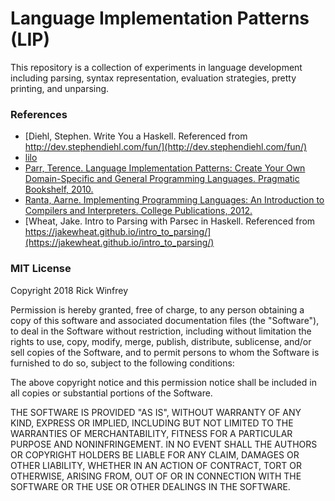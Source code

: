# Language Implementation Patterns (LIP)

This repository is a collection of experiments in language development including parsing, syntax representation, evaluation strategies, pretty printing, and unparsing.

### References

* [Diehl, Stephen. Write You a Haskell. Referenced from http://dev.stephendiehl.com/fun/](http://dev.stephendiehl.com/fun/)
* [lilo](https://github.com/tclem/lilo)
* [Parr, Terence. Language Implementation Patterns: Create Your Own Domain-Specific and General Programming Languages. Pragmatic Bookshelf, 2010.](https://pragprog.com/book/tpdsl/language-implementation-patterns)
* [Ranta, Aarne. Implementing Programming Languages: An Introduction to Compilers and Interpreters. College Publications, 2012.](http://www.cse.chalmers.se/edu/year/2012/course/DAT150/lectures/plt-book.pdf)
* [Wheat, Jake. Intro to Parsing with Parsec in Haskell. Referenced from https://jakewheat.github.io/intro_to_parsing/](https://jakewheat.github.io/intro_to_parsing/)

### MIT License
Copyright 2018 Rick Winfrey

Permission is hereby granted, free of charge, to any person obtaining a copy of this software and associated documentation files (the "Software"), to deal in the Software without restriction, including without limitation the rights to use, copy, modify, merge, publish, distribute, sublicense, and/or sell copies of the Software, and to permit persons to whom the Software is furnished to do so, subject to the following conditions:

The above copyright notice and this permission notice shall be included in all copies or substantial portions of the Software.

THE SOFTWARE IS PROVIDED "AS IS", WITHOUT WARRANTY OF ANY KIND, EXPRESS OR IMPLIED, INCLUDING BUT NOT LIMITED TO THE WARRANTIES OF MERCHANTABILITY, FITNESS FOR A PARTICULAR PURPOSE AND NONINFRINGEMENT. IN NO EVENT SHALL THE AUTHORS OR COPYRIGHT HOLDERS BE LIABLE FOR ANY CLAIM, DAMAGES OR OTHER LIABILITY, WHETHER IN AN ACTION OF CONTRACT, TORT OR OTHERWISE, ARISING FROM, OUT OF OR IN CONNECTION WITH THE SOFTWARE OR THE USE OR OTHER DEALINGS IN THE SOFTWARE.
